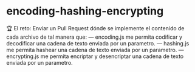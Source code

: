# encoding-hashing-encrypting

:trophy: El reto: Enviar un Pull Request dónde se implemente el contenido de cada archivo de tal manera que: 
— encoding.js me permita codificar y decodificar una cadena de texto enviada por un parametro.
— hashing.js me permita hashear una cadena de texto enviada por un parametro.
—  encrypting.js me permita encriptar y desencriptar una cadena de texto enviada por un parametro.

